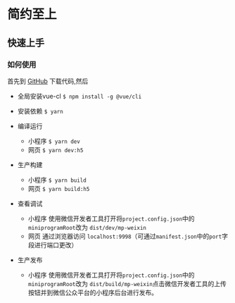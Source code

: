 # 简约至上

## 快速上手

### 如何使用

首先到 [GitHub](https://github.com/omycli/mpvueBase) 下载代码,然后
* 全局安装vue-cl `$ npm install -g @vue/cli`
* 安装依赖 `$ yarn`

* 编译运行
  - 小程序 `$ yarn dev`
  - 网页 `$ yarn dev:h5`

* 生产构建
  - 小程序 `$ yarn build`
  - 网页 `$ yarn build:h5`

* 查看调试
  - 小程序 使用微信开发者工具打开将`project.config.json`中的`miniprogramRoot`改为 `dist/dev/mp-weixin`
  - 网页 通过浏览器访问 `localhost:9998`（可通过`manifest.json`中的`port`字段进行端口更改）

* 生产发布
  - 小程序 使用微信开发者工具打开将`project.config.json`中的`miniprogramRoot`改为  `dist/build/mp-weixin`点击微信开发者工具的上传按钮并到微信公众平台的小程序后台进行发布。